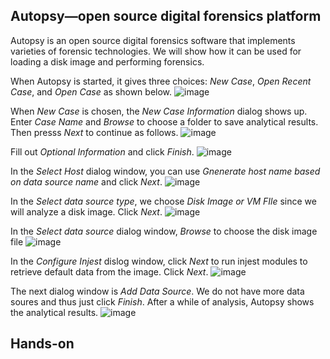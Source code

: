 
## Autopsy—open source digital forensics platform
Autopsy is an open source digital forensics software that implements varieties of forensic technologies. We will show how it can be used for loading a disk image and performing forensics. 

When Autopsy is started, it gives three choices: *New Case*, *Open Recent Case*, and *Open Case* as shown below. 
![image](https://user-images.githubusercontent.com/69218457/193131150-2b5c60c8-998b-43af-9e07-140996f9cfe6.png)

When *New Case* is chosen, the *New Case Information* dialog shows up. Enter *Case Name* and *Browse* to choose a folder to save analytical results. Then presss *Next* to continue as follows.
![image](https://user-images.githubusercontent.com/69218457/193132272-e2ab3fa8-29bb-4dee-8648-38085d7e0008.png)

Fill out *Optional Information* and click *Finish*.
![image](https://user-images.githubusercontent.com/69218457/193132605-49f51840-0f6e-4abc-bd33-535cc8707216.png)

In the *Select Host* dialog window, you can use *Gnenerate host name based on data source name* and click *Next*.
![image](https://user-images.githubusercontent.com/69218457/193133334-9e01cef2-2b69-49ef-ac95-2a11e7b86c82.png)

In the *Select data source type*, we choose *Disk Image or VM FIle* since we will analyze a disk image. Click *Next*.
![image](https://user-images.githubusercontent.com/69218457/193133626-0f239546-5554-4609-84a8-c84ab3223c9c.png)

In the *Select data source* dialog window, *Browse* to choose the disk image file
![image](https://user-images.githubusercontent.com/69218457/193134049-613f0918-39ca-4487-8276-9806e244ebe9.png)

In the *Configure Injest* dislog window, click *Next* to run injest modules to retrieve default data from the image. Click *Next*.
![image](https://user-images.githubusercontent.com/69218457/193134775-8211834d-c10d-4c2f-bd3c-17ebdc57c287.png)

The next dialog window is *Add Data Source*. We do not have more data soures and thus just click *Finish*. After a while of analysis, Autopsy shows the analytical results.
![image](https://user-images.githubusercontent.com/69218457/193135569-98254e87-ea64-4a60-9020-c60e4b46f8fb.png)


## Hands-on
